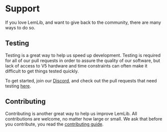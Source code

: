 # Support

If you love LemLib, and want to give back to the community, there are many ways to do so.

## Testing

Testing is a great way to help us speed up development. Testing is required for all of our pull requests in order to assure the quality of our software, but lack of access to V5 hardware and time constraints can often make it difficult to get things tested quickly.

To get started, join our [Discord](https://discord.gg/pCHr7XZUTj), and check out the pull requests that need testing [here](https://github.com/LemLib/LemLib/pulls?q=is%3Aopen+is%3Apr+label%3A%22Needs+Testing%22).

## Contributing

Contributing is another great way to help us improve LemLib. All contributions are welcome, no matter how large or small. We ask that before you contribute, you read the [contributing guide](./contribute.md).

